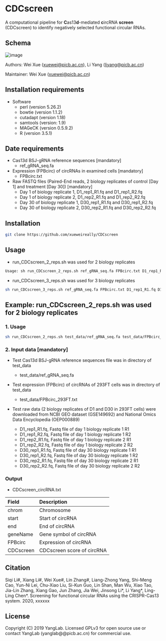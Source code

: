 # CDCscreen
A computational pipeline for **C**as13**d**-mediated **c**ircRNA **screen** (CDCscreen) to identify negatively selected functional circular RNAs.


## Schema
![image](https://github.com/xueweireally/CDCscreen/blob/master/doc/CDCscreen_pipeline.jpg)

Authors: Wei Xue (xuewei@picb.ac.cn), Li Yang (liyang@picb.ac.cn)

Maintainer: Wei Xue (xuewei@picb.ac.cn)

## Installation requirements
* Software
    - perl (version 5.26.2)
    - bowtie (version 1.1.2)
    - cutadapt (version 1.18)
    - samtools (version: 1.9)
    - MAGeCK (version 0.5.9.2)
    - R (version 3.5.1)

## Date requirements
* Cas13d BSJ-gRNA reference sequences [mandatory]
    - ref_gRNA_seq.fa
* Expression (FPBcirc) of circRNAs in examined cells [mandatory]
    - FPBcirc.txt
* Raw FASTQ files (Paired-End reads, 2 biology replicates of control [Day 1] and treatment [Day 30]) [mandatory]
    - Day 1 of biology replicate 1, D1_rep1_R1.fq and D1_rep1_R2.fq
    - Day 1 of biology replicate 2, D1_rep2_R1.fq and D1_rep2_R2.fq
    - Day 30 of biology replicate 1, D30_rep1_R1.fq and D30_rep1_R2.fq
    - Day 30 of biology replicate 2, D30_rep2_R1.fq and D30_rep2_R2.fq

## Installation
```bash
git clone https://github.com/xueweireally/CDCscreen
```

## Usage
* run_CDCscreen_2_reps.sh was used for 2 biology replicates
```bash
Usage: sh run_CDCscreen_2_reps.sh ref_gRNA_seq.fa FPBcirc.txt D1_rep1_R1.fq D1_rep1_R2.fq D1_rep2_R1.fq D1_rep2_R2.fq D30_rep1_R1.fq D30_rep1_R2.fq D30_rep2_R1.fq D30_rep2_R2.fq
```

* run_CDCscreen_3_reps.sh was used for 3 biology replicates
```bash
sh run_CDCscreen_3_reps.sh ref_gRNA_seq.fa FPBcirc.txt D1_rep1_R1.fq D1_rep1_R2.fq D1_rep2_R1.fq D1_rep2_R2.fq D1_rep3_R1.fq D1_rep3_R2.fq D30_rep1_R1.fq D30_rep1_R2.fq D30_rep2_R1.fq D30_rep2_R2.fq D30_rep3_R1.fq D30_rep3_R2.fq
```

## Example: run_CDCscreen_2_reps.sh was used for 2 biology replicates

### 1. Usage
```bash
sh run_CDCscreen_2_reps.sh test_data/ref_gRNA_seq.fa test_data/FPBcirc_293FT.txt D1_rep1_R1.fq D1_rep1_R2.fq D1_rep2_R1.fq D1_rep2_R2.fq D30_rep1_R1.fq D30_rep1_R2.fq D30_rep2_R1.fq D30_rep2_R2.fq
```

### 2. Input data [mandatory]
* Test Cas13d BSJ-gRNA reference sequences file was in directory of test_data
    - test_data/ref_gRNA_seq.fa

* Test expression (FPBcirc) of circRNAs of 293FT cells was in directory of test_data
    - test_data/FPBcirc_293FT.txt

* Test raw data (2 biology replicates of D1 and D30 in 293FT cells) were downloaded from NCBI GEO dataset (GSE149692) and National Omics Data Encyclopedia (OEP000889)
    - D1_rep1_R1.fq, Fastq file of day 1 biology replicate 1 R1
    - D1_rep1_R2.fq, Fastq file of day 1 biology replicate 1 R2
    - D1_rep2_R1.fq, Fastq file of day 1 biology replicate 2 R1
    - D1_rep2_R2.fq, Fastq file of day 1 biology replicate 2 R2
    - D30_rep1_R1.fq, Fastq file of day 30 biology replicate 1 R1
    - D30_rep1_R2.fq, Fastq file of day 30 biology replicate 1 R2
    - D30_rep2_R1.fq, Fastq file of day 30 biology replicate 2 R1
    - D30_rep2_R2.fq, Fastq file of day 30 biology replicate 2 R2

### Output
* CDCscreen_circRNA.txt

| Field       | Description                      |
| :---------- | :--------------------------------|
| chrom       | Chromosome                       |
| start       | Start of circRNA                 |
| end         | End of circRNA                   |
| geneName    | Gene symbol of circRNA           |
| FPBcirc     | Expression of circRNA            |
| CDCscreen   | CDCscreen score of circRNA       |


## Citation
Siqi Li#, Xiang Li#, Wei Xue#, Lin Zhang#, Liang-Zhong Yang, Shi-Meng Cao, Yun-Ni Lei, Chu-Xiao Liu, Si-Kun Guo, Lin Shan, Man Wu, Xiao Tao, Jia-Lin Zhang, Xiang Gao, Jun Zhang, Jia Wei, Jinsong Li\*, Li Yang\*, Ling-Ling Chen\*. Screening for functional circular RNAs using the CRISPR-Cas13 system. 2020, xxxxxx


## License
Copyright (C) 2019 YangLab. Licensed GPLv3 for open source use or contact YangLab (yanglab@@picb.ac.cn) for commercial use.
